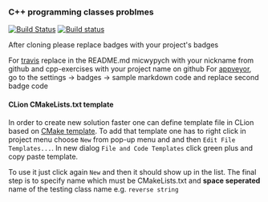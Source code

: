 ### C++ programming classes problmes ###

[![Build Status](https://travis-ci.org/micwypych/cpp-exercises.svg?branch=master)](https://travis-ci.org/micwypych/cpp-exercises)
[![Build status](https://ci.appveyor.com/api/projects/status/i0h58r2x5pytyarr?svg=true)](https://ci.appveyor.com/project/naplet/dupa-xy7vl)

After cloning please replace badges with your project's badges

For [travis](https://travis-ci.org) replace in the README.md micwypych with your nickname from github and cpp-exercises with your project name on github
For [appveyor](https://ci.appveyor.com), go to the settings -> badges -> sample markdown code and replace second badge code

#### CLion CMakeLists.txt template ####

In order to create new solution faster one can define template file 
in CLion based on [CMake template](scripts/Library_CMakeLists_Add_Template).
To add that template one has to right click in project menu choose
`New` from pop-up menu and and then `Edit File Templates...`. In new dialog
`File and Code Templates` click green plus and copy paste template. 

To use it just click again `New` and then it should show up in the list. 
The final step is to specify name which must be CMakeLists.txt and **space seperated**
name of the testing class name e.g. `reverse string`
